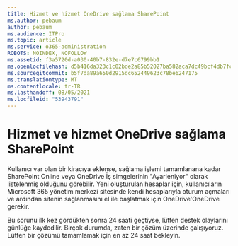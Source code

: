 ```yaml
---
title: Hizmet ve hizmet OneDrive sağlama SharePoint
ms.author: pebaum
author: pebaum
ms.audience: ITPro
ms.topic: article
ms.service: o365-administration
ROBOTS: NOINDEX, NOFOLLOW
ms.assetid: f3a5720d-a030-40b7-832e-d7e7c6799bb1
ms.openlocfilehash: d5b416da323c1c02bde2a85b52027ba582aca7dc49bcf4db7fcede5100d0ed7a
ms.sourcegitcommit: b5f7da89a650d2915dc652449623c78be6247175
ms.translationtype: MT
ms.contentlocale: tr-TR
ms.lasthandoff: 08/05/2021
ms.locfileid: "53943791"
---
```

# <a name="provisioning-issues-in-onedrive-and-sharepoint"></a>Hizmet ve hizmet OneDrive sağlama SharePoint

Kullanıcı var olan bir kiracıya eklense, sağlama işlemi tamamlanana kadar SharePoint Online veya OneDrive İş simgelerinin "Ayarleniyor" olarak listelenmiş olduğunu görebilir. Yeni oluşturulan hesaplar için, kullanıcıların Microsoft 365 yönetim merkezi sitesinde kendi hesaplarıyla oturum açmaları ve ardından sitenin sağlanmasını el ile başlatmak için OneDrive'OneDrive gerekir.
  
Bu sorunu ilk kez gördükten sonra 24 saati geçtiyse, lütfen destek olaylarını günlüğe kaydedilir. Birçok durumda, zaten bir çözüm üzerinde çalışıyoruz. Lütfen bir çözümü tamamlamak için en az 24 saat bekleyin.
  